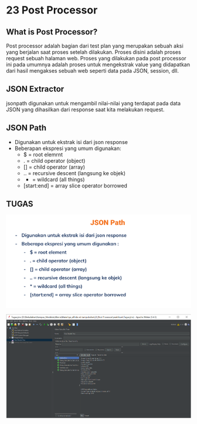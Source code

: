 # 23 Post Processor
## What is Post Processor?
Post processor adalah bagian dari test plan yang merupakan sebuah aksi yang berjalan saat proses setelah dilakukan. Proses disini adalah proses request sebuah halaman web. Proses yang dilakukan pada post processor ini pada umumnya adalah proses untuk mengekstrak value yang didapatkan dari hasil mengakses sebuah web seperti data pada JSON, session, dll.

## JSON Extractor
jsonpath digunakan untuk mengambil nilai-nilai yang terdapat pada data JSON yang dihasilkan dari response saat kita melakukan request.

## JSON Path
- Digunakan untuk ekstrak isi dari json response
- Beberapan ekspresi yang umum digunakan:
  - $ = root elemrnt
  - . = child operator (object)
  - [] = child operator (array)
  - .. = recursive descent (langsung ke objek)
  - * = wildcard (all things)
  - [start:end] = array slice operator borrowed

## TUGAS
![This is an image](https://github.com/elfrida123/qe_elfrida-rd-tampubolon/blob/master/23_Post%20Processor/screenshots/Tugas.PNG)

![This is an image](https://github.com/elfrida123/qe_elfrida-rd-tampubolon/blob/master/23_Post%20Processor/screenshots/Result.PNG)
